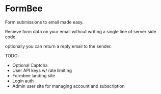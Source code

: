 # FormBee

Form submissions to email made easy.

Recieve form data on your email without writing a single line of server side code.

optionally you can return a reply email to the sender.

TODO:

- Optional Captcha
- User API keys w/ rate limiting
- Formbee landing site
- Login auth
- Admin user site for managing account and subscription
